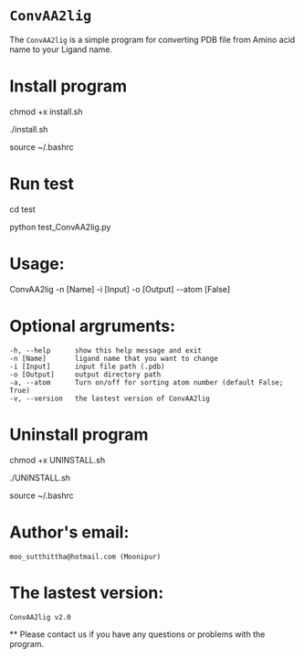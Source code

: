 # `ConvAA2lig`

The `ConvAA2lig` is a simple program for converting PDB file from Amino acid name to your Ligand name.

# Install program
chmod +x install.sh

./install.sh

source ~/.bashrc

# Run test
cd test

python test_ConvAA2lig.py

# Usage: 
ConvAA2lig -n [Name] -i [Input] -o [Output] --atom [False]

# Optional argruments:
    -h, --help      show this help message and exit
    -n [Name]       ligand name that you want to change
    -i [Input]      input file path (.pdb)
    -o [Output]     output directory path
    -a, --atom      Turn on/off for sorting atom number (default False; True)
    -v, --version   the lastest version of ConvAA2lig
    
# Uninstall program
chmod +x UNINSTALL.sh

./UNINSTALL.sh

source ~/.bashrc
    
# Author's email:
    moo_sutthittha@hotmail.com (Moonipur)

# The lastest version:
    ConvAA2lig v2.0

** Please contact us if you have any questions or problems with the program.
